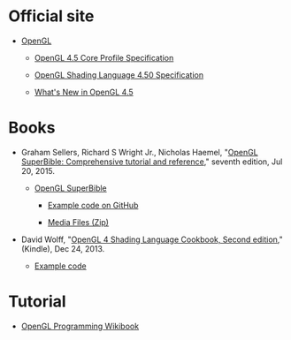 # Official site

- [OpenGL](http://www.opengl.org/)

    - [OpenGL 4.5 Core Profile Specification](http://www.opengl.org/registry/doc/glspec45.core.pdf)

    - [OpenGL Shading Language 4.50 Specification](http://www.opengl.org/registry/doc/GLSLangSpec.4.50.pdf)

    - [What's New in OpenGL 4.5](https://www.opengl.org/documentation/current_version/)

# Books

-  Graham Sellers, Richard S Wright Jr., Nicholas Haemel, "[OpenGL SuperBible: Comprehensive tutorial and reference](https://www.amazon.com/dp/B01248FA0U)," seventh edition, Jul 20, 2015.

    - [OpenGL SuperBible](http://www.openglsuperbible.com)

        - [Example code on GitHub](https://github.com/openglsuperbible/sb7code)

        - [Media Files (Zip)](http://openglsuperbible.com/files/superbible7-media.zip)

- David Wolff, "[OpenGL 4 Shading Language Cookbook, Second edition](https://www.amazon.com/dp/1782167021)," (Kindle), Dec 24, 2013.

    - [Example code](https://github.com/daw42/glslcookbook)

# Tutorial

- [OpenGL Programming Wikibook](https://en.wikibooks.org/wiki/OpenGL_Programming)

